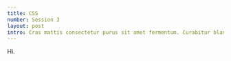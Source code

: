 ```yaml
---
title: CSS
number: Session 3
layout: post
intro: Cras mattis consectetur purus sit amet fermentum. Curabitur blandit tempus porttitor. Cum sociis natoque penatibus et magnis dis parturient montes, nascetur ridiculus mus. Cum sociis natoque penatibus et magnis dis parturient montes, nascetur ridiculus mus. Vestibulum id ligula porta felis euismod semper. Cras mattis consectetur purus sit amet fermentum.
---
```


Hi.
